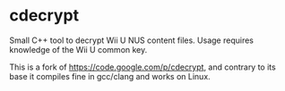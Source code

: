 # cdecrypt

Small C++ tool to decrypt Wii U NUS content files. Usage requires knowledge of the Wii U common key.

This is a fork of https://code.google.com/p/cdecrypt, and contrary to its base it compiles fine in gcc/clang and works on Linux.
